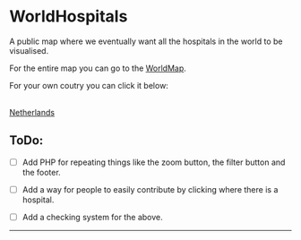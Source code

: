 # WorldHospitals
A public map where we eventually want all the hospitals in the world to be visualised.

For the entire map you can go to the [WorldMap].

For your own coutry you can click it below: <br/><br/>

[Netherlands](https://lfgaming.github.io/WorldHospitals/Countries/Netherlands/Netherlands.html)


## ToDo:

-[ ] Add PHP for repeating things like the zoom button, the filter button and the footer. <br/>
-[ ] Add a way for people to easily contribute by clicking where there is a hospital. <br/>
-[ ] Add a checking system for the above. <br/>


---
[WorldMap]: https://lfgaming.github.io/WorldHospitals/WorldHospitals.html